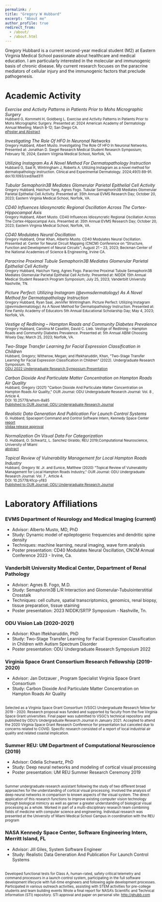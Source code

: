 ```yaml
---
permalink: /
title: "Gregory W Hubbard"
excerpt: "About me"
author_profile: true
redirect_from: 
  - /about/
  - /about.html
---
```


Gregory Hubbard is a current second-year medical student (M2) at Eastern Virginia Medical School passionate about healthcare and medical education. I am particularly interested in the molecular and immunogenic basis of chronic disease. My current research focuses on the paracrine mediators of cellular injury and the immunogenic factors that preclude pathogenesis.

Academic Activity
======

<p>
<em>Exercise and Activity Patterns in Patients Prior to Mohs Micrographic Surgery</em>
<br><small>Hubbard G, Kornmehl H, Goldberg L. Exercise and Activity Patterns in Patients Prior to Mohs Micrographic Surgery. Presented at: 2024 American Academy of Dermatology Annual Meeting; March 8-12; San Diego CA.</small>
<br><small><a href="https://eposters.aad.org/abstracts/54749">ePoster and Abstract</a></small>
</p>

<p>
<em>Investigating The Role Of HFO In Neuronal Networks </em>
<br><small>Gregory Hubbard, Albert Musto. Investigating The Role Of HFO In Neuronal Networks. Presented at: Jonathan D. Siegel Research Medical Student Research Symposium; February 19, 2024; Eastern Virginia Medical School, Norfolk, VA.</small>
</p>

<p>
<em>Utilizing Instagram As A Novel Method For Dermatopathology Instruction </em>
<br><small>Hubbard G, Saal R, Wintringham J, Roberts A. Utilizing Instagram as a novel method for dermatopathology instruction. Clinical and Experimental Dermatology. 2024;49(1):89-91. doi:10.1093/ced/llad311</small>
</p>

<p>
<em>Tubular Semaphorin3B Mediates Glomerular Parietal Epithelial Cell Activity </em>
<br><small>Gregory Hubbard, Haichun Yang, Agnes Fogo. Tubular Semaphorin3B Mediates Glomerular Parietal Epithelial Cell Activity. Presented at: 35th Annual EVMS Research Day; October 20, 2023; Eastern Virginia Medical School, Norfolk, VA.</small>
</p>

<p>
<em>CD40 Influences Idiosyncratic Regional Oscillation Across The Cortex-Hippocampal Axis </em>
<br> <small>Gregory Hubbard, Albert Musto. CD40 Influences Idiosyncratic Regional Oscillation Across The Cortex-Hippocampal Axis. Presented at: 35th Annual EVMS Research Day; October 20, 2023; Eastern Virginia Medical School, Norfolk, VA. </small>
</p>

<p>
<em>CD40 Modulates Neural Oscillation </em>
<br> <small> Gregory Hubbard, Omar Khan, Alberto Musto. CD40 Modulates Neural Oscillation. Presented at: Center for Neural Circuit Mapping (CNCM) Conference on “Structure, Function and Development of Neural Circuits”; August 21 – 23, 2023; Beckman Center of the National Academies of Science & Engineering, Irvine CA. </small>
</p>

<p>
<em>Paracrine Proximal Tubule Semaphorin3B Mediates Glomerular Parietal Epithelial Cell Activity</em>
<br><small>Gregory Hubbard, Haichun Yang, Agnes Fogo. Paracrine Proximal Tubule Semaphorin3B Mediates Glomerular Parietal Epithelial Cell Activity. Presented at: NIDDK 15th Annual Medical Student Research Program Symposium; July 25, 2023; Vanderbilt University Nashville, TN.</small>
</p>

<p>
<em>Picture Perfect: Utilizing Instagram (@evmsdermatology) As A Novel Method for Dermatopathology Instruction</em>
<br><small>Gregory Hubbard, Ryan Saal, Jennifer Wintringham. Picture Perfect: Utilizing Instagram (@evmsdermatology) As A Novel Method for Dermatopathology Instruction. Presented at: Fine Family Academy of Educators 5th Annual Educational Scholarship Day; May 4, 2023; Norfolk, VA.</small>
</p>

<p>
<em>Vestige of Redlining – Hampton Roads and Community Diabetes Prevalence</em>
<br><small>Gregory Hubbard, Carolina M Casellini, David C. Lieb. Vestige of Redlining – Hampton Roads and Community Diabetes Prevalence. Presented at: 5th Annual ABIM Choosing Wisely Day; March 25, 2023; Norfolk, VA.</small>
</p>

  <p>
  <em>Two-Stage Transfer Learning for Facial Expression Classification in Children</em>
  <br><small>Hubbard, Gregory; Witherow, Megan; and Iftekharuddin, Khan, "Two-Stage Transfer Learning for Facial Expression Classification in     Children" (2022). Undergraduate Research Symposium. 15. </small>
  <br><small><a href="https://digitalcommons.odu.edu/undergradsymposium/2022/posters/15/">ODU 2022 Undergraduate Research Symposium Presentation</a></small>
  </p>
  
  <p>
  <em>Carbon Dioxide And Particulate Matter Concentration on Hampton Roads Air Quality</em>
  <br><small>Hubbard, Gregory (2021) "Carbon Dioxide And Particulate Matter Concentration on Hampton Roads Air Quality," OUR Journal: ODU     Undergraduate Research Journal: Vol. 8 , Article 4. </small>
  <br><small>DOI: 10.25778/whsm-8a85</small>
  <br><small><a href="https://digitalcommons.odu.edu/ourj/vol8/iss1/4">Published to OUR Journal: ODU Undergraduate Research Journal</a></small>
  </p>
  
  <p>
  <em>Realistic Data Generation And Publication For Launch Control Systems</em>
  <br><small>G. Hubbard; Spaceport Command and Control Software Intern, Kennedy Space Center</small>
  <br><small><a href="/doc/G.Hubbard_Realistic Data Generation and Publication for Launch Control Systems.pdf" download>report</a></small>
  <br><small><a href="/doc/STIDAA_91467.pdf" download>stidaa release approval</a></small>
  </p>  
  
  <p>
  <em>Normalization On Visual Data For Categorization</em>
  <br><small>G. Hubbard, O. Schwartz, L. Sanchez Giraldo; REU 2019;Computational Neuroscience, University of Miami</small>
  <br><small><a href="/doc/NORMALIZATION ON VISUAL DATA FOR CATEGORIZATION_Abstract_GregoryHubbard.pdf" download>abstract</a></small>
  </p>
  
  <p>
  <em>Topical Review of Vulnerability Management for Local Hampton Roads Industry</em>
  <br><small>Hubbard, Gregory W. Jr. and Eunice, Matthew (2020) "Topical Review of Vulnerability Management for Local Hampton Roads Industry," OUR Journal: ODU Undergraduate     Research Journal: Vol. 7 , Article 4.</small>
  <br><small>DOI: 10.25778/41cp-yf83</small>
  <br><small><a href="https://digitalcommons.odu.edu/ourj/vol7/iss1/4/">Published to OUR Journal: ODU Undergraduate Research Journal</a></small>
  </p>
  


Laboratory Affiliations
======
### EVMS Department of Neurology and Medical Imaging (current)
* Advisor: Alberto Musto, MD, PhD
* Study: Dynamic model of epileptogenic frequencies and dendritic spine density
* Techniques: machine learning, neural imaging, wave form analysis 
* Poster presentation: CD40 Modulates Neural Oscillation, CNCM Annual Conference 2023 - Irvine, Ca. 

### Vanderbilt University Medical Center, Department of Renal Pathology 
* Advisor: Agnes B. Fogo, M.D. 
* Study: Semaphorin3B L/R Interaction and Glomerular-Tubulointerstitial Crosstalk
* Techniques: cell culture, spatial transcriptomics, genomics, renal biopsy, tissue preparation, tissue staining
* Poster presentation: 2023 NIDDK/SRTP Symposium - Nashville, Tn.

### ODU Vision Lab (2020-2021)
* Advisor: Khan Iftekharuddin, PhD
* Study: Two-Stage Transfer Learning for Facial Expression Classification in Children with Autism Spectrum Disorder
* Poster presentation: ODU Undergraduate Research Symposium 2022 

### Virginia Space Grant Consortium Research Fellowship (2019-2020)
* Advisor: Jan Dotzauer , Program Specialist Virginia Space Grant Consortium 
* Study: Carbon Dioxide And Particulate Matter Concentration on Hampton Roads Air Quality

<br><small> Selected as a Virginia Space Grant Consortium (VSGC) Undergraduate Research fellow for 2019 - 2020. Research proposal was funded and supported by faculty from the five Virginia Space Grant universities. 
Final paper was submitted to VSGC’s technical repository and published by ODU’s Undergraduate Research Journal in January 2021. Accepted to attend the 2020 Virginia Space Grant Research Conference for presentation but canceled due to concerns related to COVID. Specific research consisted of a report of local industrial air quality and related coastal implication. </small>


### Summer REU: UM Department of Computational Neuroscience (2019)
* Advisor: Odelia Schwartz, PhD
* Study: Deep neural networks and modeling of cortical visual processing
* Poster presentation: UM REU Summer Research Ceremony 2019

<br><small> Summer undergraduate research assistant following the study of two different broad approaches for the understanding of cortical visual processing. Involved the analysis of deep neural networks in comparison to known aspects of the visual system. The direct application of this research functions to improve existing computer vision technology through biological mimicry as well as garner a greater understanding of biological visual processing as a whole. Worked in part of a multi-disciplinary research team combining fields of medicine with computer science and engineering. 
Individual research was presented at the University of Miami Medical School Campus in coordination with the REU program </small>

### NASA Kennedy Space Center, Software Engineering Intern, Merritt Island, FL 
* Advisor: Jill Giles, System Software Engineer  
* Study: Realistic Data Generation And Publication For Launch Control Systems

<br><small> Developed functional tests for Class A, human-rated, safety critical telemetry and command processors in a launch control system, participating in the full software development lifecycle with full-time engineers and following agile development processes. Participated in various outreach activities, assisting with STEM activities for pre-college students and team building events 
Wrote a final report for NASA’s Scientific and Technical Information (STI) repository. 
STI approval and paper on personal site: http://ghubb.com </small>

